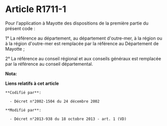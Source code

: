 # Article R1711-1

Pour l'application à Mayotte des dispositions de la première partie du présent code : 

1° La référence au département, au département d'outre-mer, à la région ou à la région d'outre-mer est remplacée par la
référence au Département de Mayotte ; 

2° La référence au conseil régional et aux conseils généraux est remplacée par la référence au conseil départemental.

**Nota:**



**Liens relatifs à cet article**

	**Codifié par**:

	  - Décret n°2002-1504 du 24 décembre 2002

	**Modifié par**:

	  - Décret n°2013-938 du 18 octobre 2013 - art. 1 (VD)
